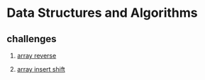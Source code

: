 # Data Structures and Algorithms

## challenges 

1. [array reverse](./array-reverse/README.md)

2. [array insert shift](./array_insert_shift/README.md)